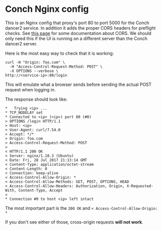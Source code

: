 # Conch Nginx config

This is an Nginx config that proxy's port 80 to port 5000 for the
Conch dancer2 service.  In addition it adds the proper CORS headers
for preflight checks.  See [this page](https://distinctplace.com/2017/04/17/nginx-access-control-allow-origin-cors/)
for some documentation about CORS.  We should only need this if the UI
is running on a different server than the Conch dancer2 server.

Here is the most easy way to check that it is working:

``` shell
curl -H "Origin: foo.com" \
  -H "Access-Control-Request-Method: POST" \
  -X OPTIONS --verbose \
http://<service-ip>:80/login
```
This will emulate what a browser sends before sending the actual POST request
when logging in.

The response should look like:

``` shell
*   Trying <ip> ...
* TCP_NODELAY set
* Connected to <ip> (<ip>) port 80 (#0)
> OPTIONS /login HTTP/1.1
> Host: <ip>
> User-Agent: curl/7.54.0
> Accept: */*
> Origin: foo.com
> Access-Control-Request-Method: POST
>
< HTTP/1.1 200 OK
< Server: nginx/1.10.3 (Ubuntu)
< Date: Fri, 28 Jul 2017 21:13:14 GMT
< Content-Type: application/octet-stream
< Content-Length: 0
< Connection: keep-alive
< Access-Control-Allow-Origin: *
< Access-Control-Allow-Methods: GET, POST, OPTIONS, HEAD
< Access-Control-Allow-Headers: Authorization, Origin, X-Requested-With, Content-Type, Accept
<
* Connection #0 to host <ip> left intact
```

The most important part is the `200 OK` and `< Access-Control-Allow-Origin: *`

If you don't see either of those, cross-origin requests **will not work**.
